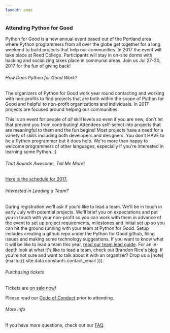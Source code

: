 ```yaml
---
layout: page
---
```

### Attending Python for Good

Python for Good is a new annual event based out of the Portland area where Python programmers from all over the globe get together for a long weekend to build projects that help our communities. In 2017 the event will take place at Reed College. Participants will stay in on-site dorms with hacking and socializing takes place in communal areas. Join us Jul 27-30, 2017 for the fun of giving back!

###### How Does Python for Good Work?

The organizers of Python for Good work year round contacting and working with non-profits to find projects that are both within the scope of Python for Good and helpful to non-profit organizations and individuals. In 2017 projects are focused around helping our communities.

This is an event for people of *all* skill levels so even if you are new, don't let that prevent you from contributing! Attendees self-select into projects that are meaningful to them and the fun begins! Most projects have a need for a variety of skills including both developers and designers. You don't HAVE to be a Python programmer but it does help. We're more than happy to welcome programmers of other languages, especially if you're interested in learning some Python. :)

###### That Sounds Awesome, Tell Me More!

[Here is the schedule for 2017.](/2017.html)

<!-- Here is what actual attendees have written about the event: -->

###### Interested in Leading a Team?

During registration we'll ask if you'd like to lead a team.  We'll be
in touch in early July with potential projects. We'll brief you on
expectations and put you in touch with your non-profit so you can work with them
in advance of the event to set up project requirements, milestones and initial
set up so you can hit the ground running with your team at Python for Good. Setup
includes creating a github repo under the Python for Good github, filing issues
and making some technology suggestions. If you want to know what it will be like
to lead a team this year, [read our team lead guide](/team-leads.html). For an
in-depth look at what it's like to lead a team, check out Brandon
Rice's
[blog](http://www.blrice.net/blog/2015/08/10/leading-a-team-at-Code-for-good/).
If you're not sure and want to talk about it with an organizer? Drop us
a [note](mailto:{{ site.data.constants.contact_email }}).

###### Purchasing tickets

Tickets are [on sale now](https://ti.to/codeforgood/code-for-good)!

Please read our [Code of Conduct](/coc.html) prior to attending.

###### More info

If you have more questions, check out our [FAQ](/faq).
